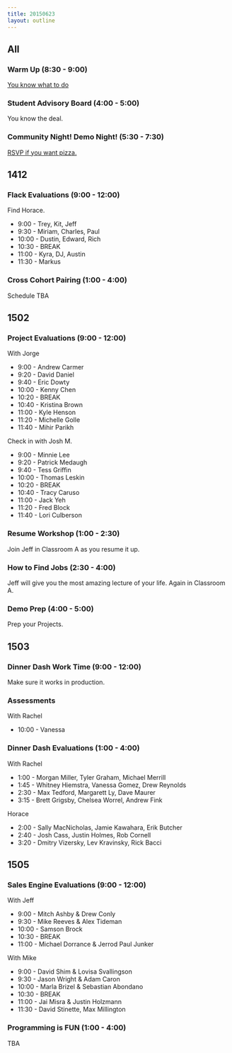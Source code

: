 ```yaml
---
title: 20150623
layout: outline
---
```



## All

### Warm Up (8:30 - 9:00)

[You know what to do](http://cl.ly/0d1N3B3p0X0W)

### Student Advisory Board (4:00 - 5:00)

You know the deal.

### Community Night! Demo Night! (5:30 - 7:30)

[RSVP if you want pizza.](http://www.meetup.com/Turing-Community-Events/events/223282941/)


## 1412 

### Flack Evaluations (9:00 - 12:00)

Find Horace.

* 9:00 - Trey, Kit, Jeff
* 9:30 - Miriam, Charles, Paul
* 10:00 - Dustin, Edward, Rich
* 10:30 - BREAK
* 11:00 - Kyra, DJ, Austin 
* 11:30 - Markus

### Cross Cohort Pairing (1:00 - 4:00)

Schedule TBA


## 1502

### Project Evaluations (9:00 - 12:00)

With Jorge

* 9:00 - Andrew Carmer
* 9:20 - David Daniel
* 9:40 - Eric Dowty
* 10:00 - Kenny Chen
* 10:20 - BREAK
* 10:40 - Kristina Brown
* 11:00 - Kyle Henson
* 11:20 - Michelle Golle
* 11:40 - Mihir Parikh

Check in with Josh M.

* 9:00 - Minnie Lee
* 9:20 - Patrick Medaugh
* 9:40 - Tess Griffin
* 10:00 - Thomas Leskin
* 10:20 - BREAK
* 10:40 - Tracy Caruso
* 11:00 - Jack Yeh
* 11:20 - Fred Block
* 11:40 - Lori Culberson

### Resume Workshop (1:00 - 2:30)

Join Jeff in Classroom A as you resume it up.

### How to Find Jobs (2:30 - 4:00)

Jeff will give you the most amazing lecture of your life. Again in Classroom A.

### Demo Prep (4:00 - 5:00)

Prep your Projects.


## 1503

### Dinner Dash Work Time (9:00 - 12:00)

Make sure it works in production.

### Assessments

With Rachel

* 10:00 - Vanessa

### Dinner Dash Evaluations (1:00 - 4:00)


With Rachel

* 1:00 - Morgan Miller, Tyler Graham, Michael Merrill
* 1:45 - Whitney Hiemstra, Vanessa Gomez, Drew Reynolds
* 2:30 - Max Tedford, Margarett Ly, Dave Maurer
* 3:15 - Brett Grigsby, Chelsea Worrel, Andrew Fink  

Horace

* 2:00 - Sally MacNicholas, Jamie Kawahara, Erik Butcher
* 2:40 - Josh Cass, Justin Holmes, Rob Cornell
* 3:20 - Dmitry Vizersky, Lev Kravinsky, Rick Bacci


## 1505

### Sales Engine Evaluations (9:00 - 12:00)

With Jeff

* 9:00 - Mitch Ashby & Drew Conly
* 9:30 - Mike Reeves & Alex Tideman
* 10:00 - Samson Brock
* 10:30 - BREAK
* 11:00 - Michael Dorrance & Jerrod Paul Junker 


With Mike

* 9:00 - David Shim & Lovisa Svallingson
* 9:30 - Jason Wright & Adam Caron
* 10:00 - Marla Brizel & Sebastian Abondano
* 10:30 - BREAK
* 11:00 - Jai Misra & Justin Holzmann
* 11:30 - David Stinette, Max Millington 

### Programming is FUN (1:00 - 4:00)

TBA
